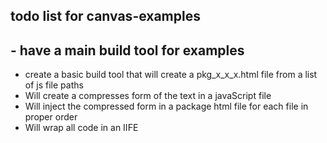 ## todo list for canvas-examples

## - have a main build tool for examples
* create a basic build tool that will create a pkg_x_x_x.html file from a list of js file paths
* Will create a compresses form of the text in a javaScript file
* Will inject the compressed form in a package html file for each file in proper order
* Will wrap all code in an IIFE
